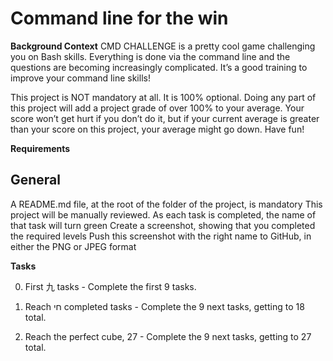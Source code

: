 # Command line for the win

**Background Context**
CMD CHALLENGE is a pretty cool game challenging you on Bash skills. Everything is done via the command line and the questions are becoming increasingly complicated. It’s a good training to improve your command line skills!

This project is NOT mandatory at all. It is 100% optional. Doing any part of this project will add a project grade of over 100% to your average. Your score won’t get hurt if you don’t do it, but if your current average is greater than your score on this project, your average might go down. Have fun!

**Requirements**
## General
A README.md file, at the root of the folder of the project, is mandatory
This project will be manually reviewed.
As each task is completed, the name of that task will turn green
Create a screenshot, showing that you completed the required levels
Push this screenshot with the right name to GitHub, in either the PNG or JPEG format

**Tasks**

0. First 九 tasks - Complete the first 9 tasks.

1. Reach חי completed tasks - Complete the 9 next tasks, getting to 18 total.

2. Reach the perfect cube, 27 - Complete the 9 next tasks, getting to 27 total.